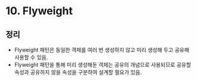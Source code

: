 # 10. Flyweight

## 정리

- Flyweight 패턴은 동일한 객체를 여러 번 생성하지 않고 미리 생성해 두고 공유해 사용할 수 있음.
- Flyweight 패턴을 통해 미리 생성해둔 객체는 공유의 개념으로 사용되므로 공유할 속성과 공유하지 않을 속성을 구분하여 설계할 필요가 있음.
